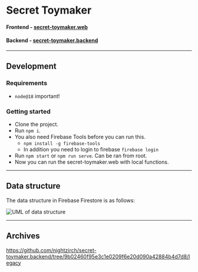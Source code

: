 # Secret Toymaker

#### Frontend - [secret-toymaker.web](https://github.com/nightzirch/secret-toymaker.web)

#### Backend - [secret-toymaker.backend](https://github.com/nightzirch/secret-toymaker.backend)

---

## Development

### Requirements

- `node@18` important!

### Getting started

- Clone the project.
- Run `npm i`.
- You also need Firebase Tools before you can run this.
    - `npm install -g firebase-tools`
    - In addition you need to login to firebase `firebase login`
- Run `npm start` or `npm run serve`. Can be ran from root.
- Now you can run the secret-toymaker.web with local functions.


---

## Data structure

The data structure in Firebase Firestore is as follows:

![UML of data structure](./documentation/secret_toymaker_data_structure.png)


----

## Archives

https://github.com/nightzirch/secret-toymaker.backend/tree/9b02460f95e3c1e0209f6e20d090a42884b4d7d8/legacy